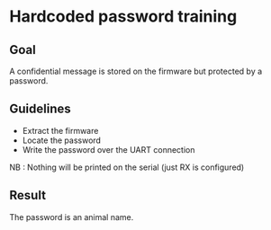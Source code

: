 # Hardcoded password training
## Goal
A confidential message is stored on the firmware but protected by a password.

## Guidelines
* Extract the firmware
* Locate the password
* Write the password over the UART connection

NB : Nothing will be printed on the serial (just RX is configured)

## Result
The password is an animal name.
